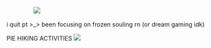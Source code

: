 ‎ ‎ ‎ ‎ ‎ ‎ ‎ ‎ ‎ ‎ ‎ ‎ ‎ ‎ ‎ ‎‎ ![](https://komarev.com/ghpvc/?username=seildirectory&label=nashelaide+yuri&color=red&base=25070&abbreviated=true)



i quit pt >_> been focusing on frozen souling rn (or dream gaming idk)


PIE HIKING ACTIVITIES ![](https://64.media.tumblr.com/bac02e15504f298d5c169e731822cd78/4daf773224ef744f-39/s250x400/a377de9153b050d92c51b10cfbbec697c51d2acc.pnj)

